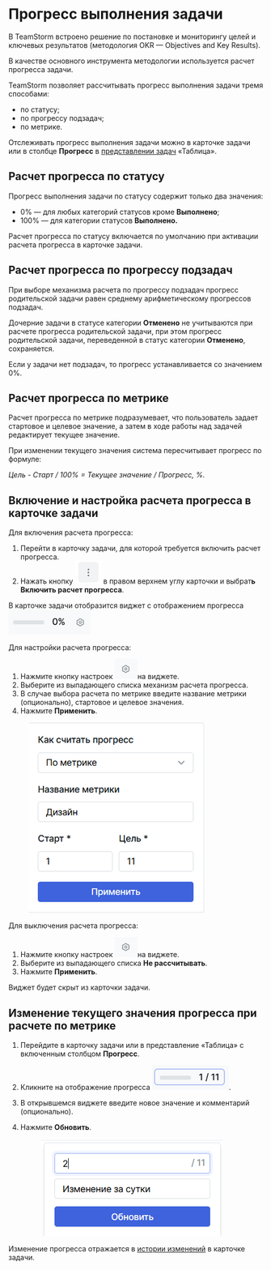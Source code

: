 # Прогресс выполнения задачи

В TeamStorm встроено решение по постановке и мониторингу целей и ключевых результатов (методология OKR — Objectives and Key Results).

В качестве основного инструмента методологии используется расчет прогресса задачи.

TeamStorm позволяет рассчитывать прогресс выполнения задачи тремя способами:

* по статусу;
* по прогрессу подзадач;
* по метрике.

Отслеживать прогресс выполнения задачи можно в карточке задачи или в столбце **Прогресс** в [представлении задач](https://docs.teamstorm.io/rukovodstva/rukovodstvo-polzovatelya-teamstorm/rabota-s-zadachami/predstavlenie-zadach/otslezhivanie-progressa-v-predstavlenii) «Таблица».&#x20;

## Расчет прогресса по статусу

Прогресс выполнения задачи по статусу содержит только два значения:&#x20;

* 0% — для любых категорий статусов кроме **Выполнено**;
* 100% — для категории статусов **Выполнено.**

Расчет прогресса по статусу включается по умолчанию при активации расчета прогресса в карточке задачи.

## Расчет прогресса по прогрессу подзадач

При выборе механизма расчета по прогрессу подзадач прогресс родительской задачи равен среднему арифметическому прогрессов подзадач.

Дочерние задачи в статусе категории **Отменено** не учитываются при расчете прогресса родительской задачи, при этом прогресс родительской задачи, переведенной в статус категории **Отменено**, сохраняется.

Если у задачи нет подзадач, то прогресс устанавливается со значением 0%.

## Расчет прогресса по метрике

Расчет прогресса по метрике подразумевает, что пользователь задает стартовое и целевое значение, а затем в ходе работы над задачей редактирует текущее значение.&#x20;

При изменении текущего значения система пересчитывает прогресс по формуле:

&#x20;_Цель - Старт / 100% = Текущее значение / Прогресс, %._

## Включение и настройка расчета прогресса в карточке задачи

Для включения расчета прогресса:

1. Перейти в карточку задачи, для которой требуется включить расчет прогресса.
2. Нажать кнопку <img src="../../../.gitbook/assets/изображение (198).png" alt="" data-size="line"> в правом верхнем углу карточки и выбрат**ь Включить расчет прогресса**.&#x20;

В карточке задачи отобразится виджет с отображением прогресса ![](<../../../.gitbook/assets/изображение (199).png>)

Для настройки расчета прогресса:

1. Нажмите кнопку настроек <img src="../../../.gitbook/assets/изображение (200).png" alt="" data-size="line">на виджете.
2. Выберите из выпадающего списка механизм расчета прогресса.
3. В случае выбора расчета по метрике введите название метрики (опционально), стартовое и целевое значения.
4. Нажмите **Применить**.

<figure><img src="../../../.gitbook/assets/изображение (201).png" alt=""><figcaption></figcaption></figure>

Для выключения расчета прогресса:

1. Нажмите кнопку настроек <img src="../../../.gitbook/assets/изображение (200).png" alt="" data-size="line">на виджете.
2. Выберите из выпадающего списка **Не рассчитывать**.
3. Нажмите **Применить**.

Виджет будет скрыт из карточки задачи.&#x20;

## Изменение текущего значения прогресса при расчете по метрике

1. Перейдите в карточку задачи или в представление «Таблица» с включенным столбцом **Прогресс**.
2. Кликните на отображение прогресса <img src="../../../.gitbook/assets/изображение (203).png" alt="" data-size="line">.
3. В открывшемся виджете введите новое значение и комментарий (опционально).
4.  Нажмите **Обновить**.&#x20;

    <figure><img src="../../../.gitbook/assets/изображение (202).png" alt=""><figcaption></figcaption></figure>

Изменение прогресса отражается в [истории изменений](https://docs.teamstorm.io/rukovodstva/rukovodstvo-polzovatelya-teamstorm/rabota-s-zadachami/prosmotr-istorii-sozdaniya-i-izmeneniya-zadachi) в карточке задачи.
